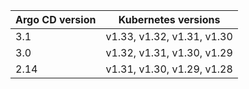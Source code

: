 | Argo CD version | Kubernetes versions |
|-----------------|---------------------|
| 3.1 | v1.33, v1.32, v1.31, v1.30 |
| 3.0 | v1.32, v1.31, v1.30, v1.29 |
| 2.14 | v1.31, v1.30, v1.29, v1.28 |
